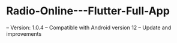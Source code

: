 # Radio-Online---Flutter-Full-App
– Version: 1.0.4 
– Compatible with Android version 12 
– Update and improvements
